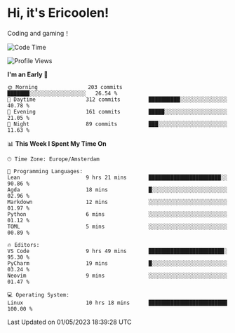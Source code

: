 # Hi, it's Ericoolen!
Coding and gaming！

<!--START_SECTION:waka-->
![Code Time](http://img.shields.io/badge/Code%20Time-766%20hrs%2053%20mins-blue)

![Profile Views](http://img.shields.io/badge/Profile%20Views-0-blue)

**I'm an Early 🐤** 

```text
🌞 Morning                203 commits         ███████░░░░░░░░░░░░░░░░░░   26.54 % 
🌆 Daytime                312 commits         ██████████░░░░░░░░░░░░░░░   40.78 % 
🌃 Evening                161 commits         █████░░░░░░░░░░░░░░░░░░░░   21.05 % 
🌙 Night                  89 commits          ███░░░░░░░░░░░░░░░░░░░░░░   11.63 % 
```


📊 **This Week I Spent My Time On** 

```text
🕑︎ Time Zone: Europe/Amsterdam

💬 Programming Languages: 
Lean                     9 hrs 21 mins       ███████████████████████░░   90.86 % 
Agda                     18 mins             █░░░░░░░░░░░░░░░░░░░░░░░░   02.96 % 
Markdown                 12 mins             ░░░░░░░░░░░░░░░░░░░░░░░░░   01.97 % 
Python                   6 mins              ░░░░░░░░░░░░░░░░░░░░░░░░░   01.12 % 
TOML                     5 mins              ░░░░░░░░░░░░░░░░░░░░░░░░░   00.89 % 

🔥 Editors: 
VS Code                  9 hrs 49 mins       ████████████████████████░   95.30 % 
PyCharm                  19 mins             █░░░░░░░░░░░░░░░░░░░░░░░░   03.24 % 
Neovim                   9 mins              ░░░░░░░░░░░░░░░░░░░░░░░░░   01.47 % 

💻 Operating System: 
Linux                    10 hrs 18 mins      █████████████████████████   100.00 % 
```


 Last Updated on 01/05/2023 18:39:28 UTC
<!--END_SECTION:waka-->

